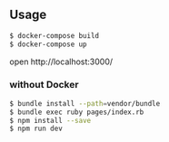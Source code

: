 ## Usage

```bash
$ docker-compose build
$ docker-compose up
```

open http://localhost:3000/

### without Docker

```bash
$ bundle install --path=vendor/bundle
$ bundle exec ruby pages/index.rb
$ npm install --save
$ npm run dev
```

